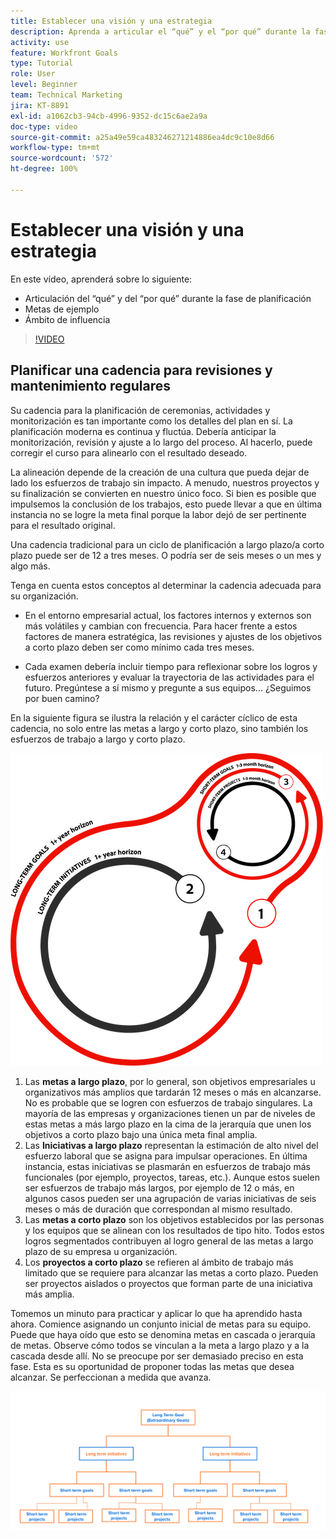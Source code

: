 ```yaml
---
title: Establecer una visión y una estrategia
description: Aprenda a articular el “qué” y el “por qué” durante la fase de planificación, las metas de ejemplo y el ámbito de influencia.
activity: use
feature: Workfront Goals
type: Tutorial
role: User
level: Beginner
team: Technical Marketing
jira: KT-8891
exl-id: a1062cb3-94cb-4996-9352-dc15c6ae2a9a
doc-type: video
source-git-commit: a25a49e59ca483246271214886ea4dc9c10e8d66
workflow-type: tm+mt
source-wordcount: '572'
ht-degree: 100%

---
```


# Establecer una visión y una estrategia

En este vídeo, aprenderá sobre lo siguiente:

* Articulación del “qué” y del “por qué” durante la fase de planificación
* Metas de ejemplo
* Ámbito de influencia

>[!VIDEO](https://video.tv.adobe.com/v/335185/?quality=12&learn=on)

## Planificar una cadencia para revisiones y mantenimiento regulares

Su cadencia para la planificación de ceremonias, actividades y monitorización es tan importante como los detalles del plan en sí. La planificación moderna es continua y fluctúa. Debería anticipar la monitorización, revisión y ajuste a lo largo del proceso. Al hacerlo, puede corregir el curso para alinearlo con el resultado deseado.

La alineación depende de la creación de una cultura que pueda dejar de lado los esfuerzos de trabajo sin impacto. A menudo, nuestros proyectos y su finalización se convierten en nuestro único foco. Si bien es posible que impulsemos la conclusión de los trabajos, esto puede llevar a que en última instancia no se logre la meta final porque la labor dejó de ser pertinente para el resultado original.

Una cadencia tradicional para un ciclo de planificación a largo plazo/a corto plazo puede ser de 12 a tres meses. O podría ser de seis meses o un mes y algo más.

Tenga en cuenta estos conceptos al determinar la cadencia adecuada para su organización.

* En el entorno empresarial actual, los factores internos y externos son más volátiles y cambian con frecuencia. Para hacer frente a estos factores de manera estratégica, las revisiones y ajustes de los objetivos a corto plazo deben ser como mínimo cada tres meses.

* Cada examen debería incluir tiempo para reflexionar sobre los logros y esfuerzos anteriores y evaluar la trayectoria de las actividades para el futuro. Pregúntese a sí mismo y pregunte a sus equipos... ¿Seguimos por buen camino?

En la siguiente figura se ilustra la relación y el carácter cíclico de esta cadencia, no solo entre las metas a largo y corto plazo, sino también los esfuerzos de trabajo a largo y corto plazo.

![Gráfico de un ciclo de ejecución estratégica](assets/02-workfront-goals-strategic-execution-cycle.png)

1. Las **metas a largo plazo**, por lo general, son objetivos empresariales u organizativos más amplios que tardarán 12 meses o más en alcanzarse. No es probable que se logren con esfuerzos de trabajo singulares. La mayoría de las empresas y organizaciones tienen un par de niveles de estas metas a más largo plazo en la cima de la jerarquía que unen los objetivos a corto plazo bajo una única meta final amplia.
1. Las **Iniciativas a largo plazo** representan la estimación de alto nivel del esfuerzo laboral que se asigna para impulsar operaciones. En última instancia, estas iniciativas se plasmarán en esfuerzos de trabajo más funcionales (por ejemplo, proyectos, tareas, etc.). Aunque estos suelen ser esfuerzos de trabajo más largos, por ejemplo de 12 o más, en algunos casos pueden ser una agrupación de varias iniciativas de seis meses o más de duración que correspondan al mismo resultado.
1. Las **metas a corto plazo** son los objetivos establecidos por las personas y los equipos que se alinean con los resultados de tipo hito. Todos estos logros segmentados contribuyen al logro general de las metas a largo plazo de su empresa u organización.
1. Los **proyectos a corto plazo** se refieren al ámbito de trabajo más limitado que se requiere para alcanzar las metas a corto plazo. Pueden ser proyectos aislados o proyectos que forman parte de una iniciativa más amplia.

<!--
Your turn graphic
-->

Tomemos un minuto para practicar y aplicar lo que ha aprendido hasta ahora. Comience asignando un conjunto inicial de metas para su equipo. Puede que haya oído que esto se denomina metas en cascada o jerarquía de metas. Observe cómo todos se vinculan a la meta a largo plazo y a la cascada desde allí. No se preocupe por ser demasiado preciso en esta fase. Esta es su oportunidad de proponer todas las metas que desea alcanzar. Se perfeccionan a medida que avanza.

![Un gráfico de asignación de metas a corto y largo plazo](assets/03-workfront-goals-goal-mapping.png)
